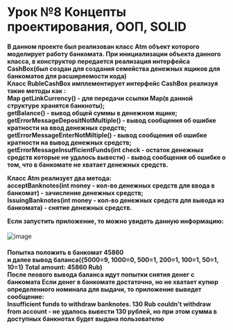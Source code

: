 <h1>Урок №8 Концепты проектирования, ООП, SOLID </h1>

<h4>В данном проекте был реализован класс Atm объект которого моделирует работу банкомата.
При инициализации объекта данного класса, в конструктор передается реализация интерфейса CashBox(был создан для создания семейства денежных ящиков для банкоматов для расширяемости кода)<br>
Класс RubleCashBox имплементирует интерфейс CashBox реализуя такие методы как :<br>
Map<Integer, Integer> getLinkCurrency() - для передачи ссылки Map(в данной структуре хранятся банкноты);<br>
getBalance() - вывод общей суммы в денежном ящике;<br>
getErrorMessageDepositNotMultiple() - вывод сообщения об ошибке кратности на ввод денежных средств;<br>
getErrorMessageEnterNotMiltiple() - вывод сообщения об ошибке кратности на вывод денежных средств;<br>
getErrorMessageInsufficientFunds(int check - остаток денежных средств которые не удалось вывести) - вывод сообщения об ошибке о том, что в банкомате не хватает денежных средств.<br>

Класс Atm реализует два метода:<br>
acceptBanknotes(int money - кол-во денежных средств для ввода в банкомат) - зачисление денежных средств;<br>
IssuingBanknotes(int money - кол-во денежных средств для вывода из банкомата) - снятие денежных средств.<br>

Если запустить приложение, то можно увидеть данную информацию:<br></h4>
![image](https://github.com/user-attachments/assets/ce973775-57b0-4262-b287-313aa635946a)

<h4>Попытка положить в банкомат 45860<br>
и далее вывод баланса({5000=9, 1000=0, 500=1, 200=1, 100=1, 50=1, 10=1}
 Total amount: 45860 Rub)<br>
 После пеового вывода баланса идут попытки снятия денег с банкомата
Если денег в банкомате достаточно, но не хватает купюр определенного номинала для выдачи, то приложение выведет сообщение: <br>
  Insufficient funds to withdraw banknotes. 130 Rub couldn't withdraw from account - не удалось вывести 130 рублей, но при этом сумма в доступных банкнотах будет выдана пользователю</h4>
 

